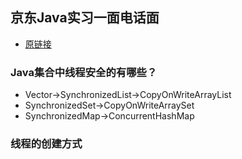 ## 京东Java实习一面电话面
- [原链接](https://www.nowcoder.com/discuss/414511)

### Java集合中线程安全的有哪些？
- Vector->SynchronizedList->CopyOnWriteArrayList
- SynchronizedSet->CopyOnWriteArraySet
- SynchronizedMap->ConcurrentHashMap

### 线程的创建方式
